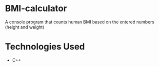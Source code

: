 # BMI-calculator
A console program that counts human BMI based on the entered numbers (height and weight)

# Technologies Used
- C++

